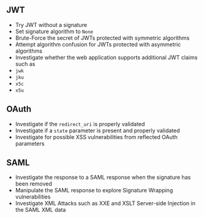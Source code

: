 ## JWT

- Try JWT without a signature
- Set signature algorithm to `None`
- Brute-Force the secret of JWTs protected with symmetric algorithms
- Attempt algorithm confusion for JWTs protected with asymmetric algorithms
- Investigate whether the web application supports additional JWT claims such as
- `jwk`
- `jku`
- `x5c`
- `x5u`

## OAuth

- Investigate if the `redirect_uri` is properly validated
- Investigate if a `state` parameter is present and properly validated
- Investigate for possible XSS vulnerabilities from reflected OAuth parameters

## SAML

- Investigate the response to a SAML response when the signature has been removed
- Manipulate the SAML response to explore Signature Wrapping vulnerabilities
- Investigate XML Attacks such as XXE and XSLT Server-side Injection in the SAML XML data